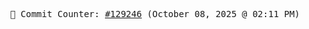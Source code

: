 <p align="center">
    <samp>
        📮 Commit Counter: <a href="https://github.com/Javascript-void0/Javascript-void0/commits/main">#129246</a> (October 08, 2025 @ 02:11 PM)
    </samp>
</p>
